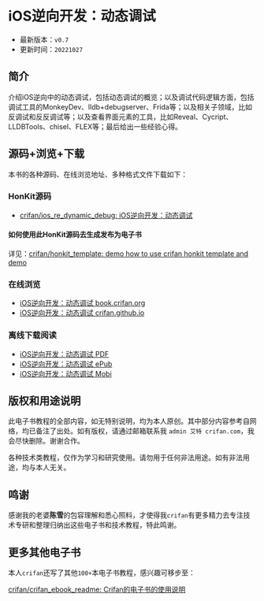 # iOS逆向开发：动态调试

* 最新版本：`v0.7`
* 更新时间：`20221027`

## 简介

介绍iOS逆向中的动态调试，包括动态调试的概览；以及调试代码逻辑方面，包括调试工具的MonkeyDev、lldb+debugserver、Frida等；以及相关子领域，比如反调试和反反调试等；以及查看界面元素的工具，比如Reveal、Cycript、LLDBTools、chisel、FLEX等；最后给出一些经验心得。

## 源码+浏览+下载

本书的各种源码、在线浏览地址、多种格式文件下载如下：

### HonKit源码

* [crifan/ios_re_dynamic_debug: iOS逆向开发：动态调试](https://github.com/crifan/ios_re_dynamic_debug)

#### 如何使用此HonKit源码去生成发布为电子书

详见：[crifan/honkit_template: demo how to use crifan honkit template and demo](https://github.com/crifan/honkit_template)

### 在线浏览

* [iOS逆向开发：动态调试 book.crifan.org](https://book.crifan.org/books/ios_re_dynamic_debug/website)
* [iOS逆向开发：动态调试 crifan.github.io](https://crifan.github.io/ios_re_dynamic_debug/website)

### 离线下载阅读

* [iOS逆向开发：动态调试 PDF](https://book.crifan.org/books/ios_re_dynamic_debug/pdf/ios_re_dynamic_debug.pdf)
* [iOS逆向开发：动态调试 ePub](https://book.crifan.org/books/ios_re_dynamic_debug/epub/ios_re_dynamic_debug.epub)
* [iOS逆向开发：动态调试 Mobi](https://book.crifan.org/books/ios_re_dynamic_debug/mobi/ios_re_dynamic_debug.mobi)

## 版权和用途说明

此电子书教程的全部内容，如无特别说明，均为本人原创。其中部分内容参考自网络，均已备注了出处。如有版权，请通过邮箱联系我 `admin 艾特 crifan.com`，我会尽快删除。谢谢合作。

各种技术类教程，仅作为学习和研究使用。请勿用于任何非法用途。如有非法用途，均与本人无关。

## 鸣谢

感谢我的老婆**陈雪**的包容理解和悉心照料，才使得我`crifan`有更多精力去专注技术专研和整理归纳出这些电子书和技术教程，特此鸣谢。

## 更多其他电子书

本人`crifan`还写了其他`100+`本电子书教程，感兴趣可移步至：

[crifan/crifan_ebook_readme: Crifan的电子书的使用说明](https://github.com/crifan/crifan_ebook_readme)
